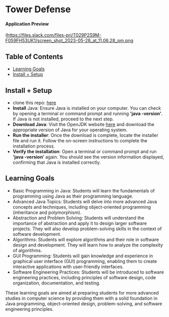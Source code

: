 # Tower Defense
#### Application Preview
(https://files.slack.com/files-pri/T029P2S9M-F059FH53UK1/screen_shot_2023-05-28_at_11.06.28_pm.png

## Table of  Contents
  - [Learning Goals](#Learning-Goals)
  - [Install + Setup](#set-up)

## Install + Setup
- clone this repo: [here](https://github.com/tstaros23/Tower-Defense)
- **Install** Java: Ensure Java is installed on your computer. You can check by opening a terminal or command prompt and running **'java -version'**. If Java is not installed, proceed to the next step.
- **Download Java**: Visit the OpenJDK website [here](https://adoptopenjdk.net/) and download the appropriate version of Java for your operating system.
- **Run the installer**: Once the download is complete, locate the installer file and run it. Follow the on-screen instructions to complete the installation process.
- **Verify the installation**: Open a terminal or command prompt and run **'java -version'** again. You should see the version information displayed, confirming that Java is installed correctly.


## Learning Goals
  - Basic Programming in Java: Students will learn the fundamentals of programming using Java as their programming language.
  - Advanced Java Topics: Students will delve into more advanced Java concepts and techniques, including object-oriented programming (inheritance and polymorphism).
  - Abstraction and Problem Solving: Students will understand the importance of abstraction and apply it to design larger software projects. They will also develop problem-solving skills in the context of software development.
  - Algorithms: Students will explore algorithms and their role in software design and development. They will learn how to analyze the complexity of algorithms.
  - GUI Programming: Students will gain knowledge and experience in graphical user interface (GUI) programming, enabling them to create interactive applications with user-friendly interfaces.
  - Software Engineering Practices: Students will be introduced to software engineering practices, including principles of software design, code organization, documentation, and testing.

These learning goals are aimed at preparing students for more advanced studies in computer science by providing them with a solid foundation in Java programming, object-oriented design, problem-solving, and software engineering principles.

